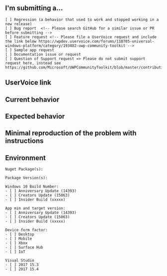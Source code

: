 <!--
PLEASE HELP US PROCESS GITHUB ISSUES FASTER BY PROVIDING THE FOLLOWING INFORMATION.
ISSUES MISSING IMPORTANT INFORMATION MAY BE CLOSED WITHOUT INVESTIGATION.
-->

## I'm submitting a...
<!-- Check one of the following options with "x" -->
```
[ ] Regression (a behavior that used to work and stopped working in a new release)
[ ] Bug report  <!-- Please search GitHub for a similar issue or PR before submitting -->
[ ] Feature request <!-- Please file a UserVoice request and include the link below https://wpdev.uservoice.com/forums/110705-universal-windows-platform/category/193402-uwp-community-toolkit -->
[ ] Sample app request
[ ] Documentation issue or request
[ ] Question of Support request => Please do not submit support request here, instead see https://github.com/Microsoft/UWPCommunityToolkit/blob/master/contributing.md#question
```

## UserVoice link
<!-- If requesting new functionality -->


## Current behavior
<!-- Describe how the issue manifests. -->


## Expected behavior
<!-- Describe what the desired behavior would be. -->


## Minimal reproduction of the problem with instructions
<!--
For bug reports please provide a *MINIMAL REPRO PROJECT* and the *STEPS TO REPRODUCE*
-->


## Environment
<!-- For bug reports Check one or more of the following options with "x" -->
```
Nuget Package(s): 

Package Version(s): 

Windows 10 Build Number:
- [ ] Anniversary Update (14393) 
- [ ] Creators Update (15063)
- [ ] Insider Build (xxxxx)

App min and target version:
- [ ] Anniversary Update (14393) 
- [ ] Creators Update (15063)
- [ ] Insider Build (xxxxx)

Device form factor:
- [ ] Desktop
- [ ] Mobile
- [ ] Xbox
- [ ] Surface Hub
- [ ] IoT

Visual Studio 
- [ ] 2017 15.3
- [ ] 2017 15.4

```
